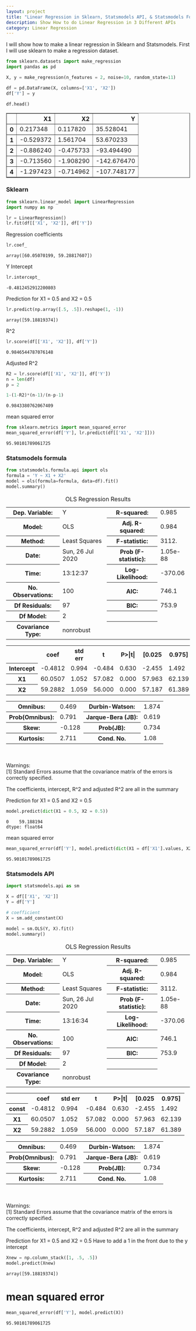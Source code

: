 ```yaml
---
layout: project
title: "Linear Regression in Sklearn, Statsmodels API, & Statsmodels Formula"
description: Show How to do Linear Regression in 3 Different APIs
category: Linear Regression
---
```


I will show how to make a linear regression in Sklearn and Statsmodels.   First I will use sklearn to make a regression dataset. 


```python
from sklearn.datasets import make_regression
import pandas as pd
```


```python
X, y = make_regression(n_features = 2, noise=10, random_state=11)
```


```python
df = pd.DataFrame(X, columns=['X1', 'X2'])
df['Y'] = y
```


```python
df.head()
```




<div>
<style scoped>
    .dataframe tbody tr th:only-of-type {
        vertical-align: middle;
    }

    .dataframe tbody tr th {
        vertical-align: top;
    }

    .dataframe thead th {
        text-align: right;
    }
</style>
<table border="1" class="dataframe">
  <thead>
    <tr style="text-align: right;">
      <th></th>
      <th>X1</th>
      <th>X2</th>
      <th>Y</th>
    </tr>
  </thead>
  <tbody>
    <tr>
      <th>0</th>
      <td>0.217348</td>
      <td>0.117820</td>
      <td>35.528041</td>
    </tr>
    <tr>
      <th>1</th>
      <td>-0.529372</td>
      <td>1.561704</td>
      <td>53.670233</td>
    </tr>
    <tr>
      <th>2</th>
      <td>-0.886240</td>
      <td>-0.475733</td>
      <td>-93.494490</td>
    </tr>
    <tr>
      <th>3</th>
      <td>-0.713560</td>
      <td>-1.908290</td>
      <td>-142.676470</td>
    </tr>
    <tr>
      <th>4</th>
      <td>-1.297423</td>
      <td>-0.714962</td>
      <td>-107.748177</td>
    </tr>
  </tbody>
</table>
</div>



### Sklearn


```python
from sklearn.linear_model import LinearRegression
import numpy as np

lr = LinearRegression()
lr.fit(df[['X1', 'X2']], df['Y'])
```

Regression coefficients 
```python
lr.coef_
```




    array([60.05070199, 59.28817607])



Y Intercept 
```python
lr.intercept_
```




    -0.4812452912200803



Prediction for X1 = 0.5 and X2 = 0.5
```python
lr.predict(np.array([.5, .5]).reshape(1, -1))
```




    array([59.18819374])



R^2
```python
lr.score(df[['X1', 'X2']], df['Y'])
```




    0.9846544787076148



Adjusted R^2
```python
R2 = lr.score(df[['X1', 'X2']], df['Y'])
n = len(df)
p = 2

1-(1-R2)*(n-1)/(n-p-1)
```




    0.9843380762067409



mean squared error 
```python
from sklearn.metrics import mean_squared_error
mean_squared_error(df['Y'], lr.predict(df[['X1', 'X2']]))
```




    95.90101789061725



### Statsmodels formula 


```python
from statsmodels.formula.api import ols
formula = 'Y ~ X1 + X2'
model = ols(formula=formula, data=df).fit()
model.summary()
```




<table class="simpletable">
<caption>OLS Regression Results</caption>
<tr>
  <th>Dep. Variable:</th>            <td>Y</td>        <th>  R-squared:         </th> <td>   0.985</td>
</tr>
<tr>
  <th>Model:</th>                   <td>OLS</td>       <th>  Adj. R-squared:    </th> <td>   0.984</td>
</tr>
<tr>
  <th>Method:</th>             <td>Least Squares</td>  <th>  F-statistic:       </th> <td>   3112.</td>
</tr>
<tr>
  <th>Date:</th>             <td>Sun, 26 Jul 2020</td> <th>  Prob (F-statistic):</th> <td>1.05e-88</td>
</tr>
<tr>
  <th>Time:</th>                 <td>13:12:37</td>     <th>  Log-Likelihood:    </th> <td> -370.06</td>
</tr>
<tr>
  <th>No. Observations:</th>      <td>   100</td>      <th>  AIC:               </th> <td>   746.1</td>
</tr>
<tr>
  <th>Df Residuals:</th>          <td>    97</td>      <th>  BIC:               </th> <td>   753.9</td>
</tr>
<tr>
  <th>Df Model:</th>              <td>     2</td>      <th>                     </th>     <td> </td>   
</tr>
<tr>
  <th>Covariance Type:</th>      <td>nonrobust</td>    <th>                     </th>     <td> </td>   
</tr>
</table>
<table class="simpletable">
<tr>
      <td></td>         <th>coef</th>     <th>std err</th>      <th>t</th>      <th>P>|t|</th>  <th>[0.025</th>    <th>0.975]</th>  
</tr>
<tr>
  <th>Intercept</th> <td>   -0.4812</td> <td>    0.994</td> <td>   -0.484</td> <td> 0.630</td> <td>   -2.455</td> <td>    1.492</td>
</tr>
<tr>
  <th>X1</th>        <td>   60.0507</td> <td>    1.052</td> <td>   57.082</td> <td> 0.000</td> <td>   57.963</td> <td>   62.139</td>
</tr>
<tr>
  <th>X2</th>        <td>   59.2882</td> <td>    1.059</td> <td>   56.000</td> <td> 0.000</td> <td>   57.187</td> <td>   61.389</td>
</tr>
</table>
<table class="simpletable">
<tr>
  <th>Omnibus:</th>       <td> 0.469</td> <th>  Durbin-Watson:     </th> <td>   1.874</td>
</tr>
<tr>
  <th>Prob(Omnibus):</th> <td> 0.791</td> <th>  Jarque-Bera (JB):  </th> <td>   0.619</td>
</tr>
<tr>
  <th>Skew:</th>          <td>-0.128</td> <th>  Prob(JB):          </th> <td>   0.734</td>
</tr>
<tr>
  <th>Kurtosis:</th>      <td> 2.711</td> <th>  Cond. No.          </th> <td>    1.08</td>
</tr>
</table><br/><br/>Warnings:<br/>[1] Standard Errors assume that the covariance matrix of the errors is correctly specified.



The coefficients, intercept, R^2 and adjusted R^2 are all in the summary 

Prediction for X1 = 0.5 and X2 = 0.5
```python
model.predict(dict(X1 = 0.5, X2 = 0.5))
```




    0    59.188194
    dtype: float64



mean squared error 
```python
mean_squared_error(df['Y'], model.predict(dict(X1 = df['X1'].values, X2 = df['X2'].values)))
```




    95.90101789061725



### Statsmodels API


```python
import statsmodels.api as sm

X = df[['X1', 'X2']]
Y = df['Y']

# coefficient 
X = sm.add_constant(X)

model = sm.OLS(Y, X).fit()
model.summary()
```




<table class="simpletable">
<caption>OLS Regression Results</caption>
<tr>
  <th>Dep. Variable:</th>            <td>Y</td>        <th>  R-squared:         </th> <td>   0.985</td>
</tr>
<tr>
  <th>Model:</th>                   <td>OLS</td>       <th>  Adj. R-squared:    </th> <td>   0.984</td>
</tr>
<tr>
  <th>Method:</th>             <td>Least Squares</td>  <th>  F-statistic:       </th> <td>   3112.</td>
</tr>
<tr>
  <th>Date:</th>             <td>Sun, 26 Jul 2020</td> <th>  Prob (F-statistic):</th> <td>1.05e-88</td>
</tr>
<tr>
  <th>Time:</th>                 <td>13:16:34</td>     <th>  Log-Likelihood:    </th> <td> -370.06</td>
</tr>
<tr>
  <th>No. Observations:</th>      <td>   100</td>      <th>  AIC:               </th> <td>   746.1</td>
</tr>
<tr>
  <th>Df Residuals:</th>          <td>    97</td>      <th>  BIC:               </th> <td>   753.9</td>
</tr>
<tr>
  <th>Df Model:</th>              <td>     2</td>      <th>                     </th>     <td> </td>   
</tr>
<tr>
  <th>Covariance Type:</th>      <td>nonrobust</td>    <th>                     </th>     <td> </td>   
</tr>
</table>
<table class="simpletable">
<tr>
    <td></td>       <th>coef</th>     <th>std err</th>      <th>t</th>      <th>P>|t|</th>  <th>[0.025</th>    <th>0.975]</th>  
</tr>
<tr>
  <th>const</th> <td>   -0.4812</td> <td>    0.994</td> <td>   -0.484</td> <td> 0.630</td> <td>   -2.455</td> <td>    1.492</td>
</tr>
<tr>
  <th>X1</th>    <td>   60.0507</td> <td>    1.052</td> <td>   57.082</td> <td> 0.000</td> <td>   57.963</td> <td>   62.139</td>
</tr>
<tr>
  <th>X2</th>    <td>   59.2882</td> <td>    1.059</td> <td>   56.000</td> <td> 0.000</td> <td>   57.187</td> <td>   61.389</td>
</tr>
</table>
<table class="simpletable">
<tr>
  <th>Omnibus:</th>       <td> 0.469</td> <th>  Durbin-Watson:     </th> <td>   1.874</td>
</tr>
<tr>
  <th>Prob(Omnibus):</th> <td> 0.791</td> <th>  Jarque-Bera (JB):  </th> <td>   0.619</td>
</tr>
<tr>
  <th>Skew:</th>          <td>-0.128</td> <th>  Prob(JB):          </th> <td>   0.734</td>
</tr>
<tr>
  <th>Kurtosis:</th>      <td> 2.711</td> <th>  Cond. No.          </th> <td>    1.08</td>
</tr>
</table><br/><br/>Warnings:<br/>[1] Standard Errors assume that the covariance matrix of the errors is correctly specified.



The coefficients, intercept, R^2 and adjusted R^2 are all in the summary 

Prediction for X1 = 0.5 and X2 = 0.5
Have to add a 1 in the front due to the y intercept 
```python
Xnew = np.column_stack([1, .5, .5])
model.predict(Xnew)
```




    array([59.18819374])



# mean squared error 
```python
mean_squared_error(df['Y'], model.predict(X))
```




    95.90101789061725


